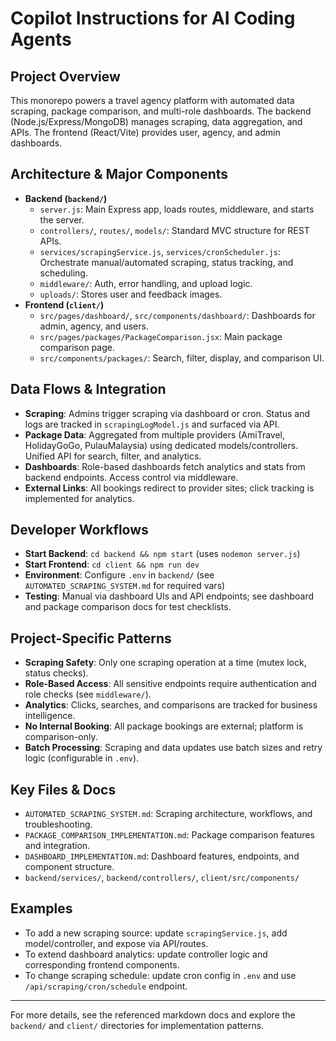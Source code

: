 # Copilot Instructions for AI Coding Agents

## Project Overview
This monorepo powers a travel agency platform with automated data scraping, package comparison, and multi-role dashboards. The backend (Node.js/Express/MongoDB) manages scraping, data aggregation, and APIs. The frontend (React/Vite) provides user, agency, and admin dashboards.

## Architecture & Major Components
- **Backend (`backend/`)**
  - `server.js`: Main Express app, loads routes, middleware, and starts the server.
  - `controllers/`, `routes/`, `models/`: Standard MVC structure for REST APIs.
  - `services/scrapingService.js`, `services/cronScheduler.js`: Orchestrate manual/automated scraping, status tracking, and scheduling.
  - `middleware/`: Auth, error handling, and upload logic.
  - `uploads/`: Stores user and feedback images.
- **Frontend (`client/`)**
  - `src/pages/dashboard/`, `src/components/dashboard/`: Dashboards for admin, agency, and users.
  - `src/pages/packages/PackageComparison.jsx`: Main package comparison page.
  - `src/components/packages/`: Search, filter, display, and comparison UI.

## Data Flows & Integration
- **Scraping**: Admins trigger scraping via dashboard or cron. Status and logs are tracked in `scrapingLogModel.js` and surfaced via API.
- **Package Data**: Aggregated from multiple providers (AmiTravel, HolidayGoGo, PulauMalaysia) using dedicated models/controllers. Unified API for search, filter, and analytics.
- **Dashboards**: Role-based dashboards fetch analytics and stats from backend endpoints. Access control via middleware.
- **External Links**: All bookings redirect to provider sites; click tracking is implemented for analytics.

## Developer Workflows
- **Start Backend**: `cd backend && npm start` (uses `nodemon server.js`)
- **Start Frontend**: `cd client && npm run dev`
- **Environment**: Configure `.env` in `backend/` (see `AUTOMATED_SCRAPING_SYSTEM.md` for required vars)
- **Testing**: Manual via dashboard UIs and API endpoints; see dashboard and package comparison docs for test checklists.

## Project-Specific Patterns
- **Scraping Safety**: Only one scraping operation at a time (mutex lock, status checks).
- **Role-Based Access**: All sensitive endpoints require authentication and role checks (see `middleware/`).
- **Analytics**: Clicks, searches, and comparisons are tracked for business intelligence.
- **No Internal Booking**: All package bookings are external; platform is comparison-only.
- **Batch Processing**: Scraping and data updates use batch sizes and retry logic (configurable in `.env`).

## Key Files & Docs
- `AUTOMATED_SCRAPING_SYSTEM.md`: Scraping architecture, workflows, and troubleshooting.
- `PACKAGE_COMPARISON_IMPLEMENTATION.md`: Package comparison features and integration.
- `DASHBOARD_IMPLEMENTATION.md`: Dashboard features, endpoints, and component structure.
- `backend/services/`, `backend/controllers/`, `client/src/components/`

## Examples
- To add a new scraping source: update `scrapingService.js`, add model/controller, and expose via API/routes.
- To extend dashboard analytics: update controller logic and corresponding frontend components.
- To change scraping schedule: update cron config in `.env` and use `/api/scraping/cron/schedule` endpoint.

---
For more details, see the referenced markdown docs and explore the `backend/` and `client/` directories for implementation patterns.
